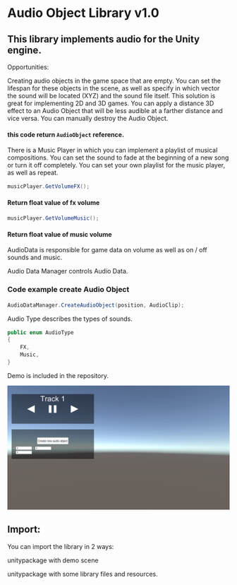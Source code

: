  # Audio Object Library v1.0

## This library implements audio for the Unity engine.

Opportunities:

Creating audio objects in the game space that are empty. You can set the lifespan for these objects in the scene, as well as specify in which vector the sound will be located (XYZ) and the sound file itself. This solution is great for implementing 2D and 3D games. You can apply a distance 3D effect to an Audio Object that will be less audible at a farther distance and vice versa. You can manually destroy the Audio Object.



#### this code return `AudioObject` reference.


There is a Music Player in which you can implement a playlist of musical compositions. You can set the sound to fade at the beginning of a new song or turn it off completely. You can set your own playlist for the music player, as well as repeat.

``` C#
musicPlayer.GetVolumeFX();
```
#### Return float value of fx volume
``` C#
musicPlayer.GetVolumeMusic();
```
#### Return float value of music volume

AudioData is responsible for game data on volume as well as on / off sounds and music.

Audio Data Manager controls Audio Data.

### Code example create Audio Object
``` C#
AudioDataManager.CreateAudioObject(position, AudioClip);
```

Audio Type describes the types of sounds.

``` C#
public enum AudioType
{
    FX,
    Music,
}
```

Demo is included in the repository.

![](https://raw.githubusercontent.com/Siphoin/AudioObjectLibrary/main/demo_screen.png)

## Import:

You can import the library in 2 ways:

unitypackage with demo scene

unitypackage with some library files and resources.
